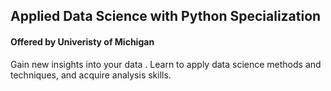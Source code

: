 ## Applied Data Science with Python Specialization 
#### Offered by Univeristy of Michigan
Gain new insights into your data . Learn to apply data science methods and techniques, and acquire analysis skills.

